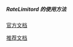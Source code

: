 ##### RateLimitord 的使用方法
[官方文档](https://github.com/google/guava/blob/master/guava/src/com/google/common/util/concurrent/RateLimiter.java)

[推荐文档](https://www.alibabacloud.com/blog/detailed-explanation-of-guava-ratelimiters-throttling-mechanism_594820)